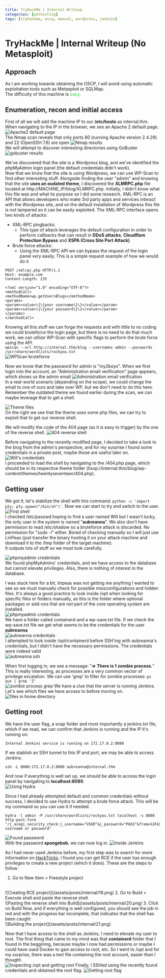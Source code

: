 ```yaml
---
title: TryHackMe | Internal Writeup
categories: [pentesting]
tags: [tryhackme, oscp, manual, wordpress, jenkins]
---
```


# TryHackMe | Internal Writeup (No Metasploit)

## Approach
As I am working towards obtaining the OSCP, I will avoid using automatic exploitation tools such as Metasploit or SQLMap.
<br>
The difficulty of this machine is <span style="color:limegreen">easy</span>.

## Enumeration, recon and initial access
First of all we will add the machine IP to our **/etc/hosts** as internal.thm.
<br>
When navigating to the IP in the browser, we see an Apache 2 default page.
![Apache2 default page](/assets/posts/internal/1.png)
<br>
The Nmap scan reveals that only ports 80 (running Apache version 2.4.29) and 22 (OpenSSH 7.6) are open
![Nmap results](/assets/posts/internal/2.png)
<br>
We will attempt to discover interesting directories using GoBuster
![gobuster results](/assets/posts/internal/3.png)

We've discovered that the site is a Wordpress blog, and we've identified the phpMyAdmin login panel (the default credentials didn't work).
<br>
Now that we know that the site is using Wordpress, we can use WP-Scan to find other interesting stuff. Alongside finding the user "admin" and knowing that the site **uses an oudated theme**, I discovered the **XLMRPC.php** file located at http://MACHINE_IP/blog/XLMRPC.php. Initially, I didn't know what this file was and what its purpose so I did some research. XML-RPC is an API that allows developers who make 3rd party apps and services interact with the Wordpress site, and on the default installation of Wordpress this file is not tampered so it can be easily exploited. The XML-RPC interface opens two kinds of attacks:
* XML-RPC pingbacks:
    * This type of attack leverages the default configuration in order to perform callbacks that can result in **DDoS attacks**, **Cloudflare Protection Bypass** and **XSPA (Cross Site Port Attack)**
* Brute force attacks:
    * Using the XML-RPC API we can bypass the request of the login panel very easily. This is a simple request example of how we would do it

```
POST /xmlrpc.php HTTP/1.1
Host: example.com
Content-Length: 235

<?xml version="1.0" encoding="UTF-8"?>
<methodCall> 
<methodName>wp.getUsersBlogs</methodName> 
<params> 
<param><value>\{\{your username\}\}</value></param> 
<param><value>\{\{your password\}\}</value></param> 
</params> 
</methodCall>
```

Knowing all this stuff we can forge the requests and with little to no coding we could bruteforce the login page, but there is no need to do that much work, we can utilize WP-Scan with specific flags to perform the brute force using the API.
<br>
```wpscan --url http://internal.thm/blog --usernames admin --passwords /usr/share/wordlists/rockyou.txt```
<br>
![WPScan bruteforce](/assets/posts/internal/wpscan_bf.png)

Now we know that the password for admin is "my2boys". When we first login into the account, an "Administration email verification" page appears, which shows us the admin email
![Administration email verification](/assets/posts/internal/5.png)
<br>
In a real-world scenario (depending on the scope), we could change the email to one of ours and take over WP, but we don't need to do this here. Remember the outdated theme we found earlier during the scan, we can maybe leverage that to get a shell.


![Theme files](/assets/posts/internal/6.png)
<br>
On the right we see that the theme uses some php files, we can try to exploit that to get our reverse shell.

We will modify the code of the 404 page (as it is easy to trigger) by the one of the reverse shell.
![404 reverse shell](/assets/posts/internal/7.png)

Before navigating to the recently modified page, I decided to take a look to the blog from the admin's perspective, and for my surprise I found some credentials in a private post, maybe those are useful later on.
![Will's credentials](/assets/posts/internal/8.png)
<br>
I proceeded to load the shell by navigating to the /404.php page, which should be in its respective theme folder (hxxp://internal.thm/blog/wp-content/themes/twentyseventeen/404.php).
<br>

## Getting user
We got it; let's stabilize the shell with this command: ```python -c 'import pty; pty.spawn("/bin/sh")'```. Now we can start to try and switch to the user.
![First shell](/assets/posts/internal/9.png)
<br>
I checked /etc/passwd hoping to find a user named Will but I wasn't lucky, the only user in the system is named "**aubreanna**". We also don't have permission to read /etc/shadow so a bruteforce attack is discarded. No permission for "sudo -l" either. Bored of checking manually so I will just use LinPeas (just transfer the binary hosting it on your attack machine and download it to the /tmp folder of the target machine).
<br>
It outputs lots of stuff so we must look carefully.

![phpmyadmin credentials](/assets/posts/internal/10.png)
<br>
We found phpMyAdmins' credentials, and we have access to the database but cannot elevate privileges. Also, there is nothing of interest in the database.

I was stuck here for a bit, linpeas was not getting me anything I wanted to see so we must manually check for possible missconfigurations and hidden files. It's always a good practice to look inside /opt when looking for specific files or folders manually, as this is the folder where optional packages or add-ons that are not part of the core operating system are installed.
<br>
![phpmyadmin credentials](/assets/posts/internal/11.png)
<br>
We have a folder called containerd and a wp-save.txt file. If we check the wp-save.txt file we get what seems to be the credentials for the user **aubreanna**
<br>
![aubreanna credentials](/assets/posts/internal/12.png)
<br>
I attempted to look inside /opt/containerd before SSH'ing with aubreanna's credentials, but I didn't have the necessary permissions. The credentials were indeed valid
<br>
![aubreanna ssh](/assets/posts/internal/13.png)

When first logging in, we see a message: "**⇒ There is 1 zombie process.**" This is really interesting, as processes are a very common vector of privilege escalation. We can use 'grep' to filter for zombie processes: ```ps aux | grep 'Z'```
<br>
![zombie process grep](/assets/posts/internal/14.png)
We have a clue that the server is running Jenkins. Let's see which files we have access to before moving on.
<br>
![files in home directory](/assets/posts/internal/15.png)

## Getting root
We have the user flag, a snap folder and most importantly a jenkins.txt file, which if we read, we can confirm that Jenkins is running and the IP it's running on:
```
Internal Jenkins service is running on 172.17.0.2:8080
```
If we stablish an SSH tunnel to this IP and port, we may be able to access Jenkins. 
```console
ssh -L 8080:172.17.0.2:8080 aubreanna@internal.thm
```
And now if everything is well set up, we should be able to access the login panel by navigating to **localhost:8080**.
<br>
![Using Hydra](/assets/posts/internal/16.png)

Since I had already attempted default and common credentials without success, I decided to use Hydra to attempt a brute force attack. This will be my command so you can use it if needed.
<br>
 ```console
 hydra -l admin -P /usr/share/wordlists/rockyou.txt localhost -s 8080 http-post-form "/j_acegi_security_check:j_username=^USER^&j_password=^PASS^&from=%2F&Submit=Sign+in:Invalid username or password"
 ```
![Found password](/assets/posts/internal/17.png)
<br>
With the password **spongebob**, we can now log in.
![Inside Jenkins](/assets/posts/internal/18.png)

As I had never used Jenkins before, my first step was to search for more information on [HackTricks](https://cloud.hacktricks.xyz/pentesting-ci-cd/jenkins-security). I found you can get RCE if the user has enough privileges to create a new project (which it does). These are the steps to follow:
1. Go to New Item > Freestyle project
<br>
![Creating RCE project](/assets/posts/internal/19.png)
2. Go to Build > Execute shell and paste the reverse shell
<br>
![Pasting the reverse shell into Build](/assets/posts/internal/20.png)
3. Click on Build Now, and if everything is well configured, you should see the job in red and with the progress bar incomplete, that indicates that the shell has been caught
<br>
![Building the project](/assets/posts/internal/21.png)

Now that I have access to the shell as Jenkins, I need to elevate my user to root. The first thing that came to my mind was that **containerd** folder that I found in the beggining, because maybe I now had permissions or maybe I could have used Docker to gain access to root, etc. So I went to /opt and for my surprise, there was a text file containing the root account, easier than I thought.
<br>
![Inspecting /opt and getting root](/assets/posts/internal/22.png)
Finally, I SSHed using the recently found credentials and obtained the root flag.
![Getting root flag](/assets/posts/internal/23.png)